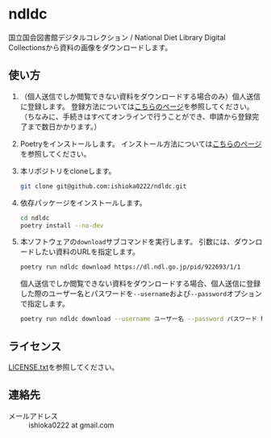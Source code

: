 # ndldc

国立国会図書館デジタルコレクション / National Diet Library Digital Collectionsから資料の画像をダウンロードします。

## 使い方

1. （個人送信でしか閲覧できない資料をダウンロードする場合のみ）個人送信に登録します。
登録方法については[こちらのページ](https://www.ndl.go.jp/jp/use/digital_transmission/individuals_index.html)を参照してください。
（ちなみに、手続きはすべてオンラインで行うことができ、申請から登録完了まで数日かかります。）

1. Poetryをインストールします。
インストール方法については[こちらのページ](https://python-poetry.org/docs/#installation)を参照してください。

1. 本リポジトリをcloneします。
    ```bash
    git clone git@github.com:ishioka0222/ndldc.git
    ```

1. 依存パッケージをインストールします。
    ```bash
    cd ndldc
    poetry install --no-dev
    ```

1. 本ソフトウェアの`download`サブコマンドを実行します。
    引数には、ダウンロードしたい資料のURLを指定します。
    ```bash
    poetry run ndldc download https://dl.ndl.go.jp/pid/922693/1/1
    ```
    個人送信でしか閲覧できない資料をダウンロードする場合、個人送信に登録した際のユーザー名とパスワードを`--username`および`--password`オプションで指定します。
    ```bash
    poetry run ndldc download --username ユーザー名 --password パスワード https://dl.ndl.go.jp/pid/1371110/1/1
    ```

## ライセンス

[LICENSE.txt](LICENSE.txt)を参照してください。

## 連絡先

<dl>
    <dt>メールアドレス</dt>
    <dd>ishioka0222 at gmail.com</dd>
</dl>
